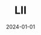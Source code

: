 ---
title: "LII"
layout: poema_custom
date: 2024-01-01
categoria: sin titulo 2024
permalink: /poemas/LII/
autor: Carlos Wolf
parrafos:
  - texto: "Un lugar donde no existas\nO existas completa / a medias\no seas en la mirada propia / agena"
    alineamiento: izquierda
  - texto: "Dónde no existes,\nDónde existes toda,\nDonde exista la utopía de Benedetti."
    alineamiento: izquierda
  - texto: "Necesito un lugar donde no derrumben,\ndónde no construyan,\ndónde mi pensamiento sea más que herrumbre\nlugar donde la clama vuelva a ser costumbre."
    alineamiento: izquierda
  - texto: "Dónde el caos no se romantice / y si\nun lugar donde seas / y no"
    alineamiento: izquierda
referencia_img: /assets/imagenes/409359676_1429067857705099_93160148885822551_n.jpg
---